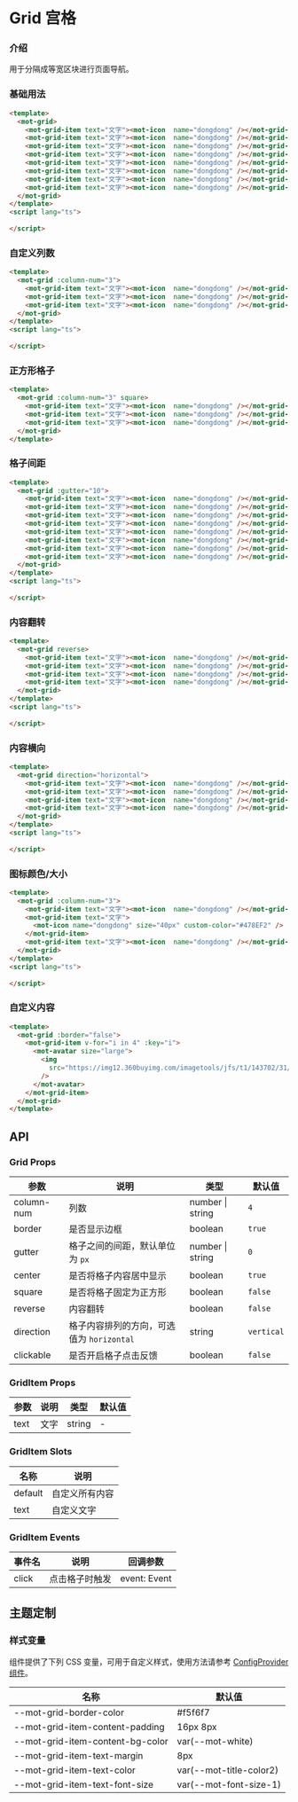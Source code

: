 # Grid 宫格

### 介绍

用于分隔成等宽区块进行页面导航。

### 基础用法

```html
<template>
  <mot-grid>
    <mot-grid-item text="文字"><mot-icon  name="dongdong" /></mot-grid-item>
    <mot-grid-item text="文字"><mot-icon  name="dongdong" /></mot-grid-item>
    <mot-grid-item text="文字"><mot-icon  name="dongdong" /></mot-grid-item>
    <mot-grid-item text="文字"><mot-icon  name="dongdong" /></mot-grid-item>
    <mot-grid-item text="文字"><mot-icon  name="dongdong" /></mot-grid-item>
    <mot-grid-item text="文字"><mot-icon  name="dongdong" /></mot-grid-item>
    <mot-grid-item text="文字"><mot-icon  name="dongdong" /></mot-grid-item>
    <mot-grid-item text="文字"><mot-icon  name="dongdong" /></mot-grid-item>
  </mot-grid>
</template>
<script lang="ts">
  
</script>
```

### 自定义列数

```html
<template>
  <mot-grid :column-num="3">
    <mot-grid-item text="文字"><mot-icon  name="dongdong" /></mot-grid-item>
    <mot-grid-item text="文字"><mot-icon  name="dongdong" /></mot-grid-item>
    <mot-grid-item text="文字"><mot-icon  name="dongdong" /></mot-grid-item>
  </mot-grid>
</template>
<script lang="ts">
  
</script>
```

### 正方形格子

```html
<template>
  <mot-grid :column-num="3" square>
    <mot-grid-item text="文字"><mot-icon  name="dongdong" /></mot-grid-item>
    <mot-grid-item text="文字"><mot-icon  name="dongdong" /></mot-grid-item>
    <mot-grid-item text="文字"><mot-icon  name="dongdong" /></mot-grid-item>
  </mot-grid>
</template>
```

### 格子间距

```html
<template>
  <mot-grid :gutter="10">
    <mot-grid-item text="文字"><mot-icon  name="dongdong" /></mot-grid-item>
    <mot-grid-item text="文字"><mot-icon  name="dongdong" /></mot-grid-item>
    <mot-grid-item text="文字"><mot-icon  name="dongdong" /></mot-grid-item>
    <mot-grid-item text="文字"><mot-icon  name="dongdong" /></mot-grid-item>
    <mot-grid-item text="文字"><mot-icon  name="dongdong" /></mot-grid-item>
    <mot-grid-item text="文字"><mot-icon  name="dongdong" /></mot-grid-item>
    <mot-grid-item text="文字"><mot-icon  name="dongdong" /></mot-grid-item>
    <mot-grid-item text="文字"><mot-icon  name="dongdong" /></mot-grid-item>
  </mot-grid>
</template>
<script lang="ts">
  
</script>
```

### 内容翻转

```html
<template>
  <mot-grid reverse>
    <mot-grid-item text="文字"><mot-icon  name="dongdong" /></mot-grid-item>
    <mot-grid-item text="文字"><mot-icon  name="dongdong" /></mot-grid-item>
    <mot-grid-item text="文字"><mot-icon  name="dongdong" /></mot-grid-item>
    <mot-grid-item text="文字"><mot-icon  name="dongdong" /></mot-grid-item>
  </mot-grid>
</template>
<script lang="ts">
  
</script>
```

### 内容横向

```html
<template>
  <mot-grid direction="horizontal">
    <mot-grid-item text="文字"><mot-icon  name="dongdong" /></mot-grid-item>
    <mot-grid-item text="文字"><mot-icon  name="dongdong" /></mot-grid-item>
    <mot-grid-item text="文字"><mot-icon  name="dongdong" /></mot-grid-item>
    <mot-grid-item text="文字"><mot-icon  name="dongdong" /></mot-grid-item>
  </mot-grid>
</template>
<script lang="ts">
  
</script>
```

### 图标颜色/大小

```html
<template>
  <mot-grid :column-num="3">
    <mot-grid-item text="文字"><mot-icon  name="dongdong" /></mot-grid-item>
    <mot-grid-item text="文字">
      <mot-icon name="dongdong" size="40px" custom-color="#478EF2" />
    </mot-grid-item>
    <mot-grid-item text="文字"><mot-icon  name="dongdong" /></mot-grid-item>
  </mot-grid>
</template>
<script lang="ts">
  
</script>
```

### 自定义内容

```html
<template>
  <mot-grid :border="false">
    <mot-grid-item v-for="i in 4" :key="i">
      <mot-avatar size="large">
        <img
          src="https://img12.360buyimg.com/imagetools/jfs/t1/143702/31/16654/116794/5fc6f541Edebf8a57/4138097748889987.png"
        />
      </mot-avatar>
    </mot-grid-item>
  </mot-grid>
</template>
```

## API

### Grid Props

| 参数       | 说明                                      | 类型             | 默认值     |
| ---------- | ----------------------------------------- | ---------------- | ---------- |
| column-num | 列数                                      | number \| string | `4`        |
| border     | 是否显示边框                              | boolean          | `true`     |
| gutter     | 格子之间的间距，默认单位为 `px`           | number \| string | `0`        |
| center     | 是否将格子内容居中显示                    | boolean          | `true`     |
| square     | 是否将格子固定为正方形                    | boolean          | `false`    |
| reverse    | 内容翻转                                  | boolean          | `false`    |
| direction  | 格子内容排列的方向，可选值为 `horizontal` | string           | `vertical` |
| clickable  | 是否开启格子点击反馈                      | boolean          | `false`    |

### GridItem Props

| 参数 | 说明 | 类型   | 默认值 |
| ---- | ---- | ------ | ------ |
| text | 文字 | string | -      |

### GridItem Slots

| 名称    | 说明           |
| ------- | -------------- |
| default | 自定义所有内容 |
| text    | 自定义文字     |

### GridItem Events

| 事件名 | 说明           | 回调参数     |
| ------ | -------------- | ------------ |
| click  | 点击格子时触发 | event: Event |

## 主题定制

### 样式变量

组件提供了下列 CSS 变量，可用于自定义样式，使用方法请参考 [ConfigProvider 组件](/components/basic/configprovider)。

| 名称                             | 默认值                  |
| -------------------------------- | ----------------------- |
| --mot-grid-border-color          | #f5f6f7                 |
| --mot-grid-item-content-padding  | 16px 8px                |
| --mot-grid-item-content-bg-color | var(--mot-white)        |
| --mot-grid-item-text-margin      | 8px                     |
| --mot-grid-item-text-color       | var(--mot-title-color2) |
| --mot-grid-item-text-font-size   | var(--mot-font-size-1)  |
